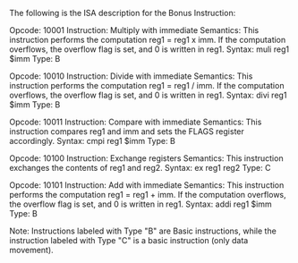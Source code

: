 The following is the ISA description for the Bonus Instruction:

Opcode: 10001
Instruction: Multiply with immediate
Semantics: This instruction performs the computation reg1 = reg1 x imm. If the computation overflows, the overflow flag is set, and 0 is written in reg1.
Syntax: muli reg1 $imm
Type: B

Opcode: 10010
Instruction: Divide with immediate
Semantics: This instruction performs the computation reg1 = reg1 / imm. If the computation overflows, the overflow flag is set, and 0 is written in reg1.
Syntax: divi reg1 $imm
Type: B

Opcode: 10011
Instruction: Compare with immediate
Semantics: This instruction compares reg1 and imm and sets the FLAGS register accordingly.
Syntax: cmpi reg1 $imm
Type: B

Opcode: 10100
Instruction: Exchange registers
Semantics: This instruction exchanges the contents of reg1 and reg2.
Syntax: ex reg1 reg2
Type: C

Opcode: 10101
Instruction: Add with immediate
Semantics: This instruction performs the computation reg1 = reg1 + imm. If the computation overflows, the overflow flag is set, and 0 is written in reg1.
Syntax: addi reg1 $imm
Type: B

Note: Instructions labeled with Type "B" are Basic instructions, while the instruction labeled with Type "C" is a basic instruction (only data movement).
